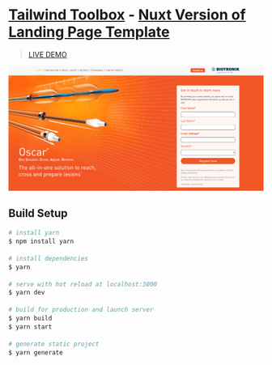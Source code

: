 # [Tailwind Toolbox](https://www.tailwindtoolbox.com/) - [Nuxt Version of Landing Page Template](https://www.tailwindtoolbox.com/templates/landing-page)

> [LIVE DEMO](https://biotronik-landing.netlify.app/)


![Landing Page](./landingpage.png)

## Build Setup

```bash
# install yarn
$ npm install yarn

# install dependencies
$ yarn

# serve with hot reload at localhost:3000
$ yarn dev

# build for production and launch server
$ yarn build
$ yarn start

# generate static project
$ yarn generate
```
